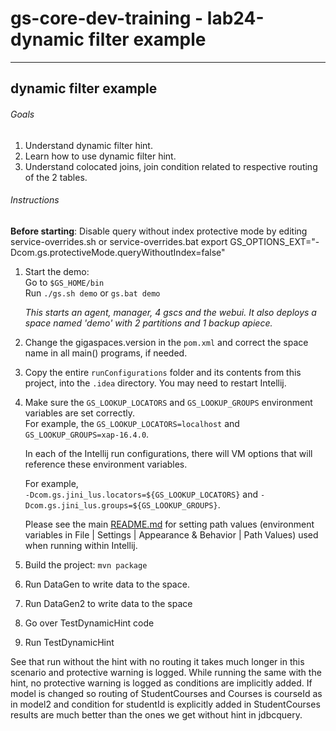 # gs-core-dev-training - lab24-dynamic filter example

---

## dynamic filter example
###### Goals
1. Understand dynamic filter hint.
2. Learn how to use dynamic filter hint.
3. Understand colocated joins, join condition related to respective routing of the 2 tables.
  

###### Instructions
**Before starting**: Disable query without index protective mode by editing service-overrides.sh or service-overrides.bat
export GS_OPTIONS_EXT="-Dcom.gs.protectiveMode.queryWithoutIndex=false"

1. Start the demo:  
   Go to `$GS_HOME/bin`  
   Run `./gs.sh demo` or `gs.bat demo`

   *This starts an agent, manager, 4 gscs and the webui. It also deploys a space named 'demo' with 2 partitions and 1 backup apiece.*
2. Change the gigaspaces.version in the `pom.xml` and correct the space name in all main() programs, if needed.
3. Copy the entire `runConfigurations` folder and its contents from this project, into the `.idea` directory. You may need to restart Intellij.
4. Make sure the `GS_LOOKUP_LOCATORS` and `GS_LOOKUP_GROUPS` environment variables are set correctly.  
   For example, the `GS_LOOKUP_LOCATORS=localhost` and `GS_LOOKUP_GROUPS=xap-16.4.0`.
   
   In each of the Intellij run configurations, there will VM options that will reference these environment variables.     

   For example,  
   `-Dcom.gs.jini_lus.locators=${GS_LOOKUP_LOCATORS}` and `-Dcom.gs.jini_lus.groups=${GS_LOOKUP_GROUPS}`.

   Please see the main [README.md](https://github.com/GigaSpaces-ProfessionalServices/gs-dev-training/blob/main/README.md) for setting path values (environment variables in File | Settings | Appearance & Behavior | Path Values) used when running within Intellij.  
5. Build the project: `mvn package`
6. Run DataGen to write data to the space.
7. Run DataGen2 to write data to the space
8. Go over TestDynamicHint code
9. Run TestDynamicHint

See that run without the hint with no routing it takes much longer in this scenario and protective warning is logged.
While running the same with the hint, no protective warning is logged as conditions are implicitly added. 
If model is changed so routing of StudentCourses and Courses is courseId as in model2 
and condition for studentId is explicitly added in StudentCourses results are much better than the ones we get without hint in jdbcquery.

